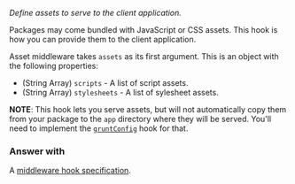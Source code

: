 *Define assets to serve to the client application.*

Packages may come bundled with JavaScript or CSS assets. This hook is how you
can provide them to the client application.

Asset middleware takes `assets` as its first argument. This is an object with
the following properties:

* (String Array) `scripts` - A list of script assets.
* (String Array) `stylesheets` - A list of sylesheet assets.

**NOTE**: This hook lets you serve assets, but will not automatically copy
them from your package to the `app` directory where they will be served.
You'll need to implement the [`gruntConfig`](hooks/#gruntconfig) hook for that.

### Answer with

A
[middleware hook specification](guide/concepts#middleware-hook-specification).
